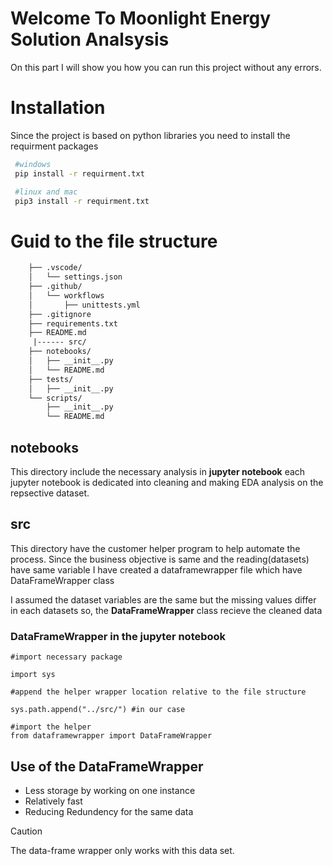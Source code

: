 # Welcome To Moonlight Energy Solution Analsysis

On this part I will show you how you can run this project without any errors.

# Installation

Since the project is based on python libraries you need to install the
requirment packages

```bash
 #windows
 pip install -r requirment.txt

 #linux and mac
 pip3 install -r requirment.txt
```

# Guid to the file structure
```txt
    ├── .vscode/
    │   └── settings.json
    ├── .github/
    │   └── workflows
    │       ├── unittests.yml
    ├── .gitignore
    ├── requirements.txt
    ├── README.md
     |------ src/
    ├── notebooks/
    │   ├── __init__.py
    │   └── README.md
    ├── tests/
    │   ├── __init__.py
    └── scripts/
        ├── __init__.py
        └── README.md
```
## notebooks
This directory include the necessary analysis in **jupyter notebook** each jupyter notebook is dedicated into cleaning and making EDA analysis on the repsective dataset.

## src
This directory have the customer helper program to help automate the process. 
Since the business objective is same and the reading(datasets) have same variable I have created a dataframewrapper file which have DataFrameWrapper class

I assumed the dataset variables are the same but the missing values differ in each datasets so, the **DataFrameWrapper** class recieve the cleaned data

### DataFrameWrapper in the jupyter notebook

```python3
#import necessary package

import sys

#append the helper wrapper location relative to the file structure

sys.path.append("../src/") #in our case

#import the helper
from dataframewrapper import DataFrameWrapper

```
## Use of the DataFrameWrapper
+ Less storage by working on one instance
+ Relatively fast
+ Reducing Redundency for the same data


> [!CAUTION]
> The data-frame wrapper only works with this data set.


